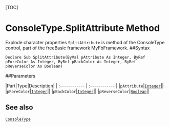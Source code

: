 [TOC]
# ConsoleType.SplitAttribute Method
Explode character properties
`SplitAttribute` is method of the ConsoleType control, part of the freeBasic framework MyFbFramework.
##Syntax
```freeBasic
Declare Sub SplitAttribute(ByVal pAttribute As Integer, ByRef pForeColor As Integer, ByRef pBackColor As Integer, ByRef pReverseColor As Boolean)
```

##Parameters

|Part|Type|Description|
| :------------ | :------------ |
|`pAttribute`|[`Integer`]("https://www.freebasic.net/wiki/KeyPgInteger")||
|`pForeColor`|[`Integer`]("https://www.freebasic.net/wiki/KeyPgInteger")||
|`pBackColor`|[`Integer`]("https://www.freebasic.net/wiki/KeyPgInteger")||
|`pReverseColor`|[`Boolean`]("https://www.freebasic.net/wiki/KeyPgBoolean")||
## See also
[`ConsoleType`](ConsoleType.md)
